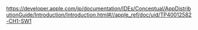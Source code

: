 https://developer.apple.com/jp/documentation/IDEs/Conceptual/AppDistributionGuide/Introduction/Introduction.html#//apple_ref/doc/uid/TP40012582-CH1-SW1